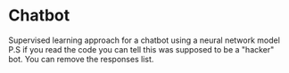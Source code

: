# Chatbot
Supervised learning approach for a chatbot using a neural network model
P.S if you read the code you can tell this was supposed to be a "hacker" bot. You can remove the responses list.
